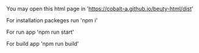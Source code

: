 You may open this html page in 'https://cobalt-a.github.io/beuty-html/dist'

For installation packeges run 'npm i'

For run app 'npm run start'

For build app 'npm run build'